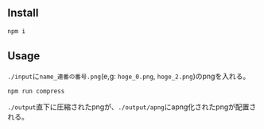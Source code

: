 ## Install

```sh
npm i
```

## Usage

`./input`に`name_連番の番号.png`(e,g: `hoge_0.png`, `hoge_2.png`)のpngを入れる。

```sh
npm run compress
```

`./output`直下に圧縮されたpngが、`./output/apng`にapng化されたpngが配置される。
